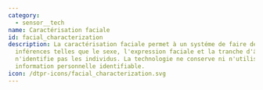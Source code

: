 ```yaml
---
category: 
  - sensor__tech
name: Caractérisation faciale
id: facial_characterization
description: La caractérisation faciale permet à un systéme de faire des
  inférences telles que le sexe, l'expression faciale et la tranche d'âge, mais
  n'identifie pas les individus. La technologie ne conserve ni n'utilise aucune
  information personnelle identifiable.
icon: /dtpr-icons/facial_characterization.svg
---
```

